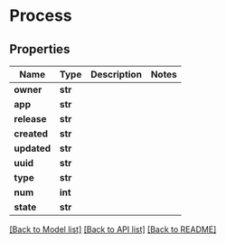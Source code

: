 # Process

## Properties
Name | Type | Description | Notes
------------ | ------------- | ------------- | -------------
**owner** | **str** |  | 
**app** | **str** |  | 
**release** | **str** |  | 
**created** | **str** |  | 
**updated** | **str** |  | 
**uuid** | **str** |  | 
**type** | **str** |  | 
**num** | **int** |  | 
**state** | **str** |  | 

[[Back to Model list]](../README.md#documentation-for-models) [[Back to API list]](../README.md#documentation-for-api-endpoints) [[Back to README]](../README.md)


